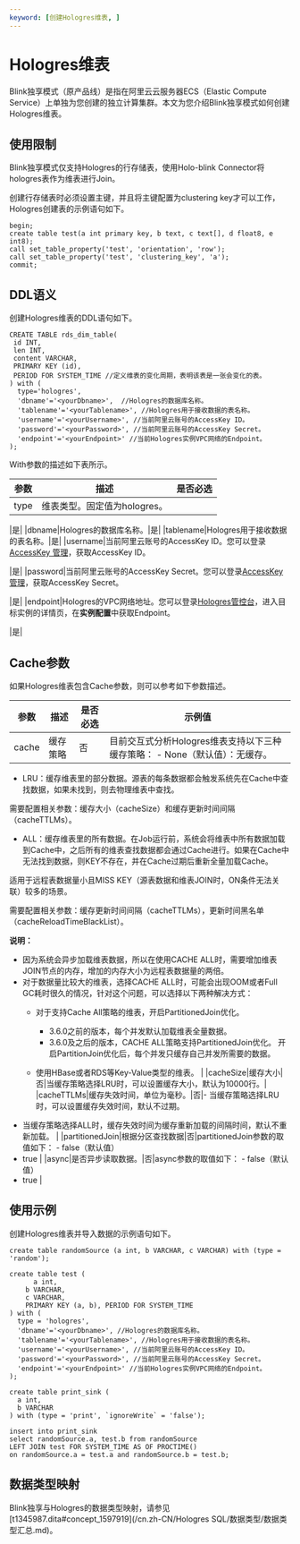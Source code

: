 ```yaml
---
keyword: [创建Hologres维表, ]
---
```


# Hologres维表

Blink独享模式（原产品线）是指在阿里云云服务器ECS（Elastic Compute Service）上单独为您创建的独立计算集群。本文为您介绍Blink独享模式如何创建Hologres维表。

## 使用限制

Blink独享模式仅支持Hologres的行存储表，使用Holo-blink Connector将hologres表作为维表进行Join。

创建行存储表时必须设置主键，并且将主键配置为clustering key才可以工作，Hologres创建表的示例语句如下。

```
begin;
create table test(a int primary key, b text, c text[], d float8, e int8);
call set_table_property('test', 'orientation', 'row');
call set_table_property('test', 'clustering_key', 'a');
commit;
```

## DDL语义

创建Hologres维表的DDL语句如下。

```
CREATE TABLE rds_dim_table(
 id INT,
 len INT,
 content VARCHAR,
 PRIMARY KEY (id),
 PERIOD FOR SYSTEM_TIME //定义维表的变化周期，表明该表是一张会变化的表。
) with (
  type='hologres',
  'dbname'='<yourDbname>',  //Hologres的数据库名称。
  'tablename'='<yourTablename>', //Hologres用于接收数据的表名称。
  'username'='<yourUsername>', //当前阿里云账号的AccessKey ID。
  'password'='<yourPassword>', //当前阿里云账号的AccessKey Secret。
  'endpoint'='<yourEndpoint>' //当前Hologres实例VPC网络的Endpoint。
);
```

With参数的描述如下表所示。

|参数|描述|是否必选|
|--|--|----|
|type|维表类型。固定值为hologres。

|是|
|dbname|Hologres的数据库名称。|是|
|tablename|Hologres用于接收数据的表名称。|是|
|username|当前阿里云账号的AccessKey ID。您可以登录[AccessKey 管理](https://ram.console.aliyun.com/manage/ak?spm=5176.2020520207.nav-right.dak.538b4c12VYbuIb)，获取AccessKey ID。

|是|
|password|当前阿里云账号的AccessKey Secret。您可以登录[AccessKey 管理](https://ram.console.aliyun.com/manage/ak?spm=5176.2020520207.nav-right.dak.538b4c12VYbuIb)，获取AccessKey Secret。

|是|
|endpoint|Hologres的VPC网络地址。您可以登录[Hologres管控台](https://hologram.console.aliyun.com/#/instance)，进入目标实例的详情页，在**实例配置**中获取Endpoint。

|是|

## Cache参数

如果Hologres维表包含Cache参数，则可以参考如下参数描述。

|参数|描述|是否必选|示例值|
|--|--|----|---|
|cache|缓存策略|否|目前交互式分析Hologres维表支持以下三种缓存策略： -   None（默认值）：无缓存。
-   LRU：缓存维表里的部分数据。源表的每条数据都会触发系统先在Cache中查找数据，如果未找到，则去物理维表中查找。

需要配置相关参数：缓存大小（cacheSize）和缓存更新时间间隔（cacheTTLMs）。

-   ALL：缓存维表里的所有数据。在Job运行前，系统会将维表中所有数据加载到Cache中，之后所有的维表查找数据都会通过Cache进行。如果在Cache中无法找到数据，则KEY不存在，并在Cache过期后重新全量加载Cache。

适用于远程表数据量小且MISS KEY（源表数据和维表JOIN时，ON条件无法关联）较多的场景。

需要配置相关参数：缓存更新时间间隔（cacheTTLMs），更新时间黑名单（cacheReloadTimeBlackList）。


**说明：**

-   因为系统会异步加载维表数据，所以在使用CACHE ALL时，需要增加维表JOIN节点的内存，增加的内存大小为远程表数据量的两倍。
-   对于数据量比较大的维表，选择CACHE ALL时，可能会出现OOM或者Full GC耗时很久的情况，针对这个问题，可以选择以下两种解决方式：
    -   对于支持Cache All策略的维表，开启PartitionedJoin优化。

        -   3.6.0之前的版本，每个并发默认加载维表全量数据。
        -   3.6.0及之后的版本，CACHE ALL策略支持PartitionedJoin优化。
开启PartitionJoin优化后，每个并发只缓存自己并发所需要的数据。

    -   使用HBase或者RDS等Key-Value类型的维表。 |
|cacheSize|缓存大小|否|当缓存策略选择LRU时，可以设置缓存大小，默认为10000行。|
|cacheTTLMs|缓存失效时间，单位为毫秒。|否|-   当缓存策略选择LRU时，可以设置缓存失效时间，默认不过期。
-   当缓存策略选择ALL时，缓存失效时间为缓存重新加载的间隔时间，默认不重新加载。 |
|partitionedJoin|根据分区查找数据|否|partitionedJoin参数的取值如下： -   false（默认值）
-   true |
|async|是否异步读取数据。|否|async参数的取值如下： -   false（默认值）
-   true |

## 使用示例

创建Hologres维表并导入数据的示例语句如下。

```
create table randomSource (a int, b VARCHAR, c VARCHAR) with (type = 'random');

create table test (
      a int,
    b VARCHAR,
    c VARCHAR,
    PRIMARY KEY (a, b), PERIOD FOR SYSTEM_TIME
) with (
  type = 'hologres',
  'dbname'='<yourDbname>', //Hologres的数据库名称。
  'tablename'='<yourTablename>', //Hologres用于接收数据的表名称。
  'username'='<yourUsername>', //当前阿里云账号的AccessKey ID。
  'password'='<yourPassword>', //当前阿里云账号的AccessKey Secret。
  'endpoint'='<yourEndpoint>' //当前Hologres实例VPC网络的Endpoint。
);

create table print_sink (
  a int,
  b VARCHAR
) with (type = 'print', `ignoreWrite` = 'false');

insert into print_sink
select randomSource.a, test.b from randomSource
LEFT JOIN test FOR SYSTEM_TIME AS OF PROCTIME()
on randomSource.a = test.a and randomSource.b = test.b;
```

## 数据类型映射

Blink独享与Hologres的数据类型映射，请参见[t1345987.dita\#concept\_1597919](/cn.zh-CN/Hologres SQL/数据类型/数据类型汇总.md)。

